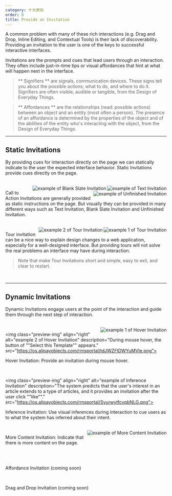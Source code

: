 ```yaml
---
category: 十大原则
order: 8
title: Provide an Invitation
---
```


A common problem with many of these rich interactions (e.g. Drag and Drop, Inline Editing, and Contextual Tools) is their lack of discoverability. Providing an invitation to the user is one of the keys to successful interactive interfaces.

Invitations are the prompts and cues that lead users through an interaction. They often include just-in-time tips or visual affordances that hint at what will happen next in the interface.

> ** Signifiers ** are signals, communication devices. These signs tell you about the possible actions; what to do, and where to do it. Signifiers are often visible, audible or tangible, from the Design of Everyday Things.

> ** Affordances ** are the relationships (read: possible actions) between an object and an entity (most often a person). The presence of an affordance is determined by the properties of the object and of the abilities of the entity who's interacting with the object, from the Design of Everyday Things.

---


## Static Invitations

By providing cues for interaction directly on the page we can statically indicate to the user the expected interface behavior. Static Invitations provide cues directly on the page.

<br>

<img class="preview-img" align="right" alt="example of Text Invitation" src="https://os.alipayobjects.com/rmsportal/pWnlJpbkCPIaKdP.png">

<img class="preview-img" align="right" alt="example of Blank Slate Invitation" src="https://os.alipayobjects.com/rmsportal/DkOYgfJHDuzhyBg.png">

<img class="preview-img" align="right" alt="example of Unfinished Invitation" src="https://os.alipayobjects.com/rmsportal/cojQlWfINmsVDGd.png">

Call to Action Invitations are generally provided as static instructions on the page. But visually they can be provided in many different ways such as Text Invitation, Blank Slate Invitation and Unfinished Invitation.

<br>

<img class="preview-img" align="right" alt="example 1 of Tour Invitation" description="A few of tour points are provided when the user first logs in. Clicking the “Got It” button leads the user to the next tour step." src="https://os.alipayobjects.com/rmsportal/TGnzYViseCoFBYL.png">

<img class="preview-img" align="right" alt="example 2 of Tour Invitation" src="https://os.alipayobjects.com/rmsportal/KQabdaTbolVuMld.png">

Tour invitation can be a nice way to explain design changes to a web application, especially for a well-designed interface. But providing tours will not solve the real problems an interface may have during interaction.

>Note that make Tour Invitations short and simple, easy to exit, and clear to restart.


<br>

---

## Dynamic Invitations

Dynamic Invitations engage users at the point of the interaction and guide them through the next step of interaction.

<br>

<img class="preview-img" align="right" alt="example 1 of Hover Invitation" description="During mouse hover on the whole card, the clickable parts turn to blue hypertext." src="https://os.alipayobjects.com/rmsportal/gzfDJLcETyTOfFg.png">

<img class="preview-img" align="right" alt="example 2 of Hover Invitation" description="During mouse hover, the button of ""Select this Template"" appears." src="https://os.alipayobjects.com/rmsportal/tdJWZFIDWYuMVIe.png">

Hover Invitation: Provide an invitation during mouse hover.


<br>

<img class="preview-img" align="right" alt="example of Inference Invitation" description="The system predicts that the user's interest in an article extends to a type of articles, and it provides an invitation after the user click ""like""." src="https://os.alipayobjects.com/rmsportal/SyurwytfcvpbNLG.png">

Inference Invitation: Use visual inferences during interaction to cue users as to what the system has inferred about their intent.

<br>

<img class="preview-img" align="right" alt="example of More Content Invitation" description="Use the left or right arrows to switch more content around Modal." src="https://os.alipayobjects.com/rmsportal/sOqYOydwQjLHqph.png">

More Content Invitation: Indicate that there is more content on the page.


<br>

<br>

<p><span class="waiting">Affordance Invitation (coming soon)</span></p>

<br>

<p><span class="waiting">Drag and Drop Invitation (coming soon)</span></p>
